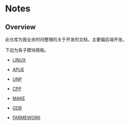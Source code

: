 # Notes

## Overview

此仓库为我业余时间整理的关于开发的文档，主要偏后端开发。

下边为各子模块跳板。
-   [LINUX](https://github.com/stanleyguo0207/notes/tree/master/linux/notes/linux.md)

-   [APUE](https://github.com/stanleyguo0207/notes/tree/master/apue/notes/apue.md)

-   [UNP](https://github.com/stanleyguo0207/notes/tree/master/unp/notes/unp.md)

-   [CPP](https://github.com/stanleyguo0207/notes/tree/master/cpp/notes/cpp.md)

-   [MAKE](https://github.com/stanleyguo0207/notes/tree/master/make/notes/make.md)

-   [GDB](https://github.com/stanleyguo0207/notes/tree/master/gdb/notes/gdb.md)

-   [FARMEWORK](https://github.com/stanleyguo0207/notes/tree/master/framework//README.md)